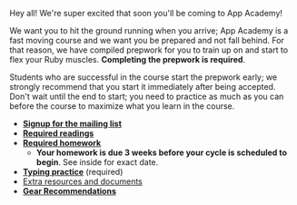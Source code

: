 Hey all! We're super excited that soon you'll be coming to App
Academy!

We want you to hit the ground running when you arrive; App Academy is
a fast moving course and we want you be prepared and not fall
behind. For that reason, we have compiled prepwork for you to train up
on and start to flex your Ruby muscles. **Completing the prepwork is
required**.

Students who are successful in the course start the prepwork early; we
strongly recommend that you start it immediately after being
accepted. Don't wait until the end to start; you need to practice as
much as you can before the course to maximize what you learn
in the course.

* **[Signup for the mailing list][mailing-signup]**
* **[Required readings][pre-course-readings]**
* **[Required homework][homework]**
    * **Your homework is due 3 weeks before your cycle is scheduled to
      begin**. See inside for exact date.
* **[Typing practice][typing-practice]** (required)
* [Extra resources and documents][extra-resources]
* **[Gear Recommendations][gear]**

[welcome]: ./welcome
[mailing-signup]: ./mailing-signup
[pre-course-readings]: ./readings
[homework]: ./homework
[extra-resources]: ./extra-resources
[typing-practice]: ./typing
[gear]: ./gear
